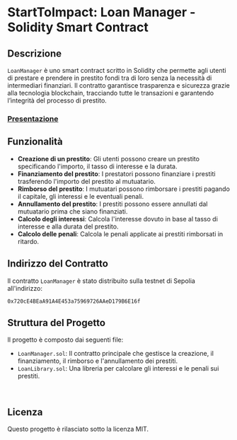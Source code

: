 # StartToImpact: Loan Manager - Solidity Smart Contract

## Descrizione

`LoanManager` è uno smart contract scritto in Solidity che permette agli utenti di prestare e prendere in prestito fondi tra di loro senza la necessità di intermediari finanziari. Il contratto garantisce trasparenza e sicurezza grazie alla tecnologia blockchain, tracciando tutte le transazioni e garantendo l’integrità del processo di prestito.

### [Presentazione](https://www.canva.com/design/DAGHFp0c9zE/Eb-WsNrLNDL5PSeFezCW4A/view?utm_content=DAGHFp0c9zE&utm_campaign=designshare&utm_medium=link&utm_source=editor)

## Funzionalità

- **Creazione di un prestito**: Gli utenti possono creare un prestito specificando l'importo, il tasso di interesse e la durata.
- **Finanziamento del prestito**: I prestatori possono finanziare i prestiti trasferendo l'importo del prestito al mutuatario.
- **Rimborso del prestito**: I mutuatari possono rimborsare i prestiti pagando il capitale, gli interessi e le eventuali penali.
- **Annullamento del prestito**: I prestiti possono essere annullati dal mutuatario prima che siano finanziati.
- **Calcolo degli interessi**: Calcola l'interesse dovuto in base al tasso di interesse e alla durata del prestito.
- **Calcolo delle penali**: Calcola le penali applicate ai prestiti rimborsati in ritardo.

## Indirizzo del Contratto

Il contratto `LoanManager` è stato distribuito sulla testnet di Sepolia all'indirizzo:

```
0x720cE4BEaA91A4E453a75969726AAeD179B6E16f
```

## Struttura del Progetto

Il progetto è composto dai seguenti file:

- `LoanManager.sol`: Il contratto principale che gestisce la creazione, il finanziamento, il rimborso e l'annullamento dei prestiti.
- `LoanLibrary.sol`: Una libreria per calcolare gli interessi e le penali sui prestiti.

<br>

## Licenza

Questo progetto è rilasciato sotto la licenza MIT.
